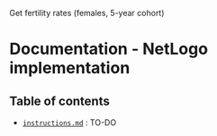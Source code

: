 Get fertility rates (females, 5-year cohort)
# Documentation - NetLogo implementation
## Table of contents

- [`instructions.md`](instructions.md) : TO-DO
